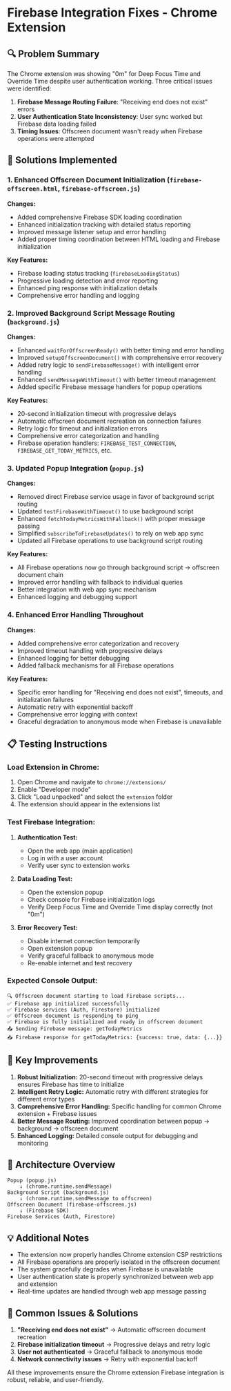 # Firebase Integration Fixes - Chrome Extension

## 🔍 **Problem Summary**
The Chrome extension was showing "0m" for Deep Focus Time and Override Time despite user authentication working. Three critical issues were identified:

1. **Firebase Message Routing Failure**: "Receiving end does not exist" errors
2. **User Authentication State Inconsistency**: User sync worked but Firebase data loading failed
3. **Timing Issues**: Offscreen document wasn't ready when Firebase operations were attempted

## 🔧 **Solutions Implemented**

### 1. **Enhanced Offscreen Document Initialization** (`firebase-offscreen.html`, `firebase-offscreen.js`)

**Changes:**
- Added comprehensive Firebase SDK loading coordination
- Enhanced initialization tracking with detailed status reporting
- Improved message listener setup and error handling
- Added proper timing coordination between HTML loading and Firebase initialization

**Key Features:**
- Firebase loading status tracking (`firebaseLoadingStatus`)
- Progressive loading detection and error reporting
- Enhanced ping response with initialization details
- Comprehensive error handling and logging

### 2. **Improved Background Script Message Routing** (`background.js`)

**Changes:**
- Enhanced `waitForOffscreenReady()` with better timing and error handling
- Improved `setupOffscreenDocument()` with comprehensive error recovery
- Added retry logic to `sendFirebaseMessage()` with intelligent error handling
- Enhanced `sendMessageWithTimeout()` with better timeout management
- Added specific Firebase message handlers for popup operations

**Key Features:**
- 20-second initialization timeout with progressive delays
- Automatic offscreen document recreation on connection failures
- Retry logic for timeout and initialization errors
- Comprehensive error categorization and handling
- Firebase operation handlers: `FIREBASE_TEST_CONNECTION`, `FIREBASE_GET_TODAY_METRICS`, etc.

### 3. **Updated Popup Integration** (`popup.js`)

**Changes:**
- Removed direct Firebase service usage in favor of background script routing
- Updated `testFirebaseWithTimeout()` to use background script
- Enhanced `fetchTodayMetricsWithFallback()` with proper message passing
- Simplified `subscribeToFirebaseUpdates()` to rely on web app sync
- Updated all Firebase operations to use background script routing

**Key Features:**
- All Firebase operations now go through background script → offscreen document chain
- Improved error handling with fallback to individual queries
- Better integration with web app sync mechanism
- Enhanced logging and debugging support

### 4. **Enhanced Error Handling Throughout**

**Changes:**
- Added comprehensive error categorization and recovery
- Improved timeout handling with progressive delays
- Enhanced logging for better debugging
- Added fallback mechanisms for all Firebase operations

**Key Features:**
- Specific error handling for "Receiving end does not exist", timeouts, and initialization failures
- Automatic retry with exponential backoff
- Comprehensive error logging with context
- Graceful degradation to anonymous mode when Firebase is unavailable

## 📋 **Testing Instructions**

### **Load Extension in Chrome:**
1. Open Chrome and navigate to `chrome://extensions/`
2. Enable "Developer mode"
3. Click "Load unpacked" and select the `extension` folder
4. The extension should appear in the extensions list

### **Test Firebase Integration:**
1. **Authentication Test:**
   - Open the web app (main application)
   - Log in with a user account
   - Verify user sync to extension works

2. **Data Loading Test:**
   - Open the extension popup
   - Check console for Firebase initialization logs
   - Verify Deep Focus Time and Override Time display correctly (not "0m")

3. **Error Recovery Test:**
   - Disable internet connection temporarily
   - Open extension popup
   - Verify graceful fallback to anonymous mode
   - Re-enable internet and test recovery

### **Expected Console Output:**
```
🔍 Offscreen document starting to load Firebase scripts...
✅ Firebase app initialized successfully
✅ Firebase services (Auth, Firestore) initialized
✅ Offscreen document is responding to ping
✅ Firebase is fully initialized and ready in offscreen document
📤 Sending Firebase message: getTodayMetrics
📥 Firebase response for getTodayMetrics: {success: true, data: {...}}
```

## 🎯 **Key Improvements**

1. **Robust Initialization:** 20-second timeout with progressive delays ensures Firebase has time to initialize
2. **Intelligent Retry Logic:** Automatic retry with different strategies for different error types
3. **Comprehensive Error Handling:** Specific handling for common Chrome extension + Firebase issues
4. **Better Message Routing:** Improved coordination between popup → background → offscreen document
5. **Enhanced Logging:** Detailed console output for debugging and monitoring

## 🔧 **Architecture Overview**

```
Popup (popup.js)
    ↓ (chrome.runtime.sendMessage)
Background Script (background.js)
    ↓ (chrome.runtime.sendMessage to offscreen)
Offscreen Document (firebase-offscreen.js)
    ↓ (Firebase SDK)
Firebase Services (Auth, Firestore)
```

## 💡 **Additional Notes**

- The extension now properly handles Chrome extension CSP restrictions
- All Firebase operations are properly isolated in the offscreen document
- The system gracefully degrades when Firebase is unavailable
- User authentication state is properly synchronized between web app and extension
- Real-time updates are handled through web app message passing

## 🐛 **Common Issues & Solutions**

1. **"Receiving end does not exist"** → Automatic offscreen document recreation
2. **Firebase initialization timeout** → Progressive delays and retry logic
3. **User not authenticated** → Graceful fallback to anonymous mode
4. **Network connectivity issues** → Retry with exponential backoff

All these improvements ensure the Chrome extension Firebase integration is robust, reliable, and user-friendly. 